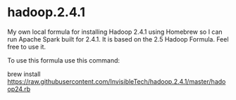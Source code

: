 # hadoop.2.4.1
My own local formula for installing Hadoop 2.4.1 using Homebrew so I can run Apache Spark built for 2.4.1.  It is based on the 2.5 Hadoop Formula. Feel free to use it.

To use this formula use this command:

 brew install https://raw.githubusercontent.com/InvisibleTech/hadoop.2.4.1/master/hadoop24.rb
